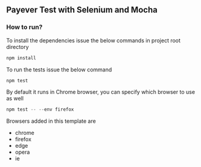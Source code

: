 ## Payever Test with Selenium and Mocha 


### How to run?
To install the dependencies issue the below commands in project root directory
```javascript
npm install
``` 
To run the tests issue the below command
```javascript
npm test
``` 
By default it runs in Chrome browser, you can specify which browser to use as well
```javascript
npm test -- --env firefox
```

Browsers added in this template are 
* chrome
* firefox
* edge
* opera
* ie

